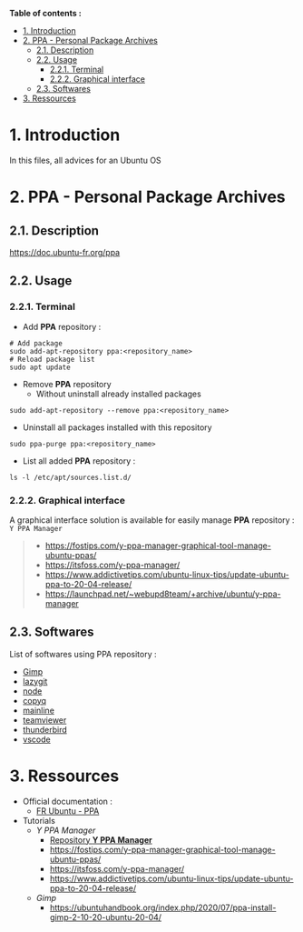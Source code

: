 **Table of contents :**
- [1. Introduction](#1-introduction)
- [2. PPA - Personal Package Archives](#2-ppa---personal-package-archives)
  - [2.1. Description](#21-description)
  - [2.2. Usage](#22-usage)
    - [2.2.1. Terminal](#221-terminal)
    - [2.2.2. Graphical interface](#222-graphical-interface)
  - [2.3. Softwares](#23-softwares)
- [3. Ressources](#3-ressources)

# 1. Introduction

In this files, all advices for an Ubuntu OS

# 2. PPA - Personal Package Archives

## 2.1. Description

https://doc.ubuntu-fr.org/ppa

## 2.2. Usage
### 2.2.1. Terminal

- Add **PPA** repository :
```shell
# Add package
sudo add-apt-repository ppa:<repository_name>
# Reload package list
sudo apt update
```

- Remove **PPA** repository
  - Without uninstall already installed packages
```shell
sudo add-apt-repository --remove ppa:<repository_name>
```
  - Uninstall all packages installed with this repository
```shell
sudo ppa-purge ppa:<repository_name>
```

- List all added **PPA** repository :
```shell
ls -l /etc/apt/sources.list.d/
```

### 2.2.2. Graphical interface

A graphical interface solution is available for easily manage **PPA** repository : `Y PPA Manager`
> - https://fostips.com/y-ppa-manager-graphical-tool-manage-ubuntu-ppas/
> - https://itsfoss.com/y-ppa-manager/
> - https://www.addictivetips.com/ubuntu-linux-tips/update-ubuntu-ppa-to-20-04-release/
> - https://launchpad.net/~webupd8team/+archive/ubuntu/y-ppa-manager

## 2.3. Softwares

List of softwares using PPA repository :
- [Gimp](https://doc.ubuntu-fr.org/gimp)
- [lazygit](https://github.com/jesseduffield/lazygit)
- [node](https://doc.ubuntu-fr.org/nodejs)
- [copyq](https://copyq.readthedocs.io/en/latest/installation.html)
- [mainline](https://github.com/bkw777/mainline)
- [teamviewer](https://community.teamviewer.com/English/kb/articles/30666-how-to-update-teamviewer-on-linux-via-repository)
- [thunderbird](https://doc.ubuntu-fr.org/thunderbird)
- [vscode](https://code.visualstudio.com/docs/setup/linux)
  
# 3. Ressources

- Official documentation :
  - [FR Ubuntu - PPA](https://doc.ubuntu-fr.org/ppa)
- Tutorials
  - _Y PPA Manager_
    - [Repository **Y PPA Manager**](https://launchpad.net/~webupd8team/+archive/ubuntu/y-ppa-manager)
    - https://fostips.com/y-ppa-manager-graphical-tool-manage-ubuntu-ppas/
    - https://itsfoss.com/y-ppa-manager/
    - https://www.addictivetips.com/ubuntu-linux-tips/update-ubuntu-ppa-to-20-04-release/
  - _Gimp_
    - https://ubuntuhandbook.org/index.php/2020/07/ppa-install-gimp-2-10-20-ubuntu-20-04/
  